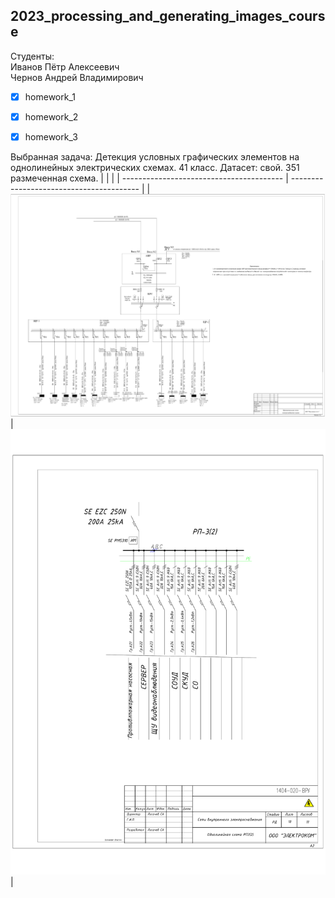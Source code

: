 ## 2023_processing_and_generating_images_course

Студенты:  
Иванов Пётр Алексеевич   
Чернов Андрей Владимирович   
 
- [x] homework_1
- [x] homework_2
- [x] homework_3


Выбранная задача: Детекция условных графических элементов на однолинейных электрических схемах. 41 класс.
Датасет: свой. 351 размеченная схема.
|                                          |                                          |
| ---------------------------------------- | ---------------------------------------- |
| ![Пример схемы](./assets/scheme_001.png) | ![Пример схемы](./assets/scheme_002.png) |


